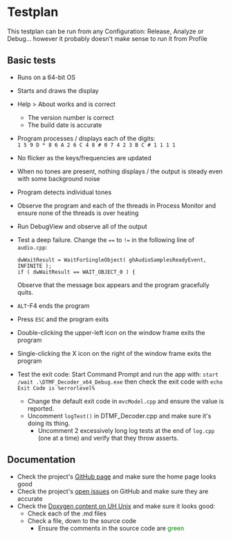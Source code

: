 Testplan
========

This testplan can be run from any Configuration:  Release, Analyze or Debug... 
however it probably doesn't make sense to run it from Profile

## Basic tests
- Runs on a 64-bit OS
- Starts and draws the display
- Help > About works and is correct
  - The version number is correct
  - The build date is accurate
- Program processes / displays each of the digits:  
  `1 5 9 D * 8 6 A 2 6 C 4 8 # 0 7 4 2 3 B C # 1 1 1 1`
- No flicker as the keys/frequencies are updated
- When no tones are present, nothing displays / the output is steady even with
  some background noise
- Program detects individual tones
- Observe the program and each of the threads in Process Monitor and ensure none
  of the threads is over heating
- Run DebugView and observe all of the output
- Test a deep failure.  Change the `==` to `!=` in the following line 
  of `audio.cpp`:

      dwWaitResult = WaitForSingleObject( ghAudioSamplesReadyEvent, INFINITE );
      if ( dwWaitResult == WAIT_OBJECT_0 ) {

  Observe that the message box appears and the program gracefully quits.
- `ALT`-F4 ends the program
- Press `ESC` and the program exits
- Double-clicking the upper-left icon on the window frame exits the program
- Single-clicking the X icon on the right of the window frame exits the program
- Test the exit code:  Start Command Prompt and run the app with:  `start /wait .\DTMF_Decoder_x64_Debug.exe`
    then check the exit code with `echo Exit Code is %errorlevel%`
  - Change the default exit code in `mvcModel.cpp` and ensure the value is reported.
  - Uncomment `logTest()` in DTMF_Decoder.cpp and make sure it's doing its thing.
    - Uncomment 2 excessively long log tests at the end of `log.cpp` (one at a time)
      and verify that they throw asserts.

## Documentation
- Check the project's [GitHub page](https://github.com/marknelsonengineer/DTMF_Decoder) and make sure the home page looks good
- Check the project's [open issues](https://github.com/marknelsonengineer/DTMF_Decoder/issues) on GitHub and make sure they are accurate
- Check the [Doxygen content on UH Unix](https://www2.hawaii.edu/~marknels/DTMF_Decoder/) and make sure it looks good:
  - Check each of the .md files
  - Check a file, down to the source code
    - Ensure the comments in the source code are <span style="color:green">green</span>
    